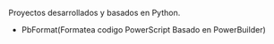 Proyectos desarrollados y basados en Python.
  - PbFormat(Formatea codigo PowerScript Basado en PowerBuilder)
